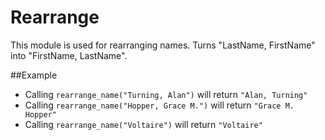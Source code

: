 Rearrange
=========

This module is used for rearranging names.
Turns "LastName, FirstName" into "FirstName, LastName".

##Example

* Calling `rearrange_name("Turning, Alan")` will return `"Alan, Turning"`
* Calling `rearrange_name("Hopper, Grace M.")` will return `"Grace M. Hopper"`
* Calling `rearrange_name("Voltaire")` will return `"Voltaire"`
